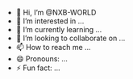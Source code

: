 - 👋 Hi, I’m @NXB-WORLD
- 👀 I’m interested in ...
- 🌱 I’m currently learning ...
- 💞️ I’m looking to collaborate on ...
- 📫 How to reach me ...
- 😄 Pronouns: ...
- ⚡ Fun fact: ...

<!---
NXB-WORLD/NXB-WORLD is a ✨ special ✨ repository because its `README.md` (this file) appears on your GitHub profile.
You can click the Preview link to take a look at your changes.
--->
